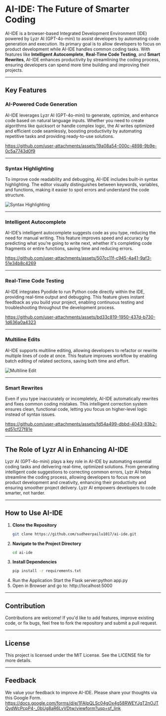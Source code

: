 # **AI-IDE: The Future of Smarter Coding**

AI-IDE is a browser-based Integrated Development Environment (IDE) powered by Lyzr AI (GPT-4o-mini) to assist developers by automating code generation and execution. Its primary goal is to allow developers to focus on product development while AI-IDE handles common coding tasks. With features like **Intelligent Autocomplete**, **Real-Time Code Testing**, and **Smart Rewrites**, AI-IDE enhances productivity by streamlining the coding process, ensuring developers can spend more time building and improving their projects.

---

## **Key Features**

### **AI-Powered Code Generation**
AI-IDE leverages Lyzr AI (GPT-4o-mini) to generate, optimize, and enhance code based on natural language inputs. Whether you need to create algorithms like quicksort or handle complex logic, the AI writes optimized and efficient code seamlessly, boosting productivity by automating repetitive tasks and providing ready-to-use solutions.

https://github.com/user-attachments/assets/19a08a54-000c-4898-9b9e-0c5a7743d0f9

---

### **Syntax Highlighting**
To improve code readability and debugging, AI-IDE includes built-in syntax highlighting. The editor visually distinguishes between keywords, variables, and functions, making it easier to spot errors and understand the code structure.

![Syntax Highlighting](https://github.com/user-attachments/assets/88710f46-be22-4ef6-a3c6-7f28b7f35324)

---

### **Intelligent Autocomplete**
AI-IDE’s intelligent autocomplete suggests code as you type, reducing the need for manual writing. This feature improves speed and accuracy by predicting what you’re going to write next, whether it's completing code fragments or entire functions, saving time and reducing errors.

https://github.com/user-attachments/assets/507cc11f-c945-4a41-9af3-51e34b8c4269

---

### **Real-Time Code Testing**
AI-IDE integrates Pyodide to run Python code directly within the IDE, providing real-time output and debugging. This feature gives instant feedback as you build your project, enabling continuous testing and troubleshooting throughout the development process.

https://github.com/user-attachments/assets/bd33c819-1950-437d-b730-1d636a0a4323

---

### **Multiline Edits**
AI-IDE supports multiline editing, allowing developers to refactor or rewrite multiple lines of code at once. This feature improves workflow by enabling batch editing of related sections, saving both time and effort.

![Multiline Edit](https://github.com/user-attachments/assets/2cbf0949-55ce-4b7e-b06e-10ff5c975a55)

---

### **Smart Rewrites**
Even if you type inaccurately or incompletely, AI-IDE automatically rewrites and fixes common coding mistakes. This intelligent correction system ensures clean, functional code, letting you focus on higher-level logic instead of syntax issues.

https://github.com/user-attachments/assets/fd54a499-dbbd-4043-83b2-ed51cf27f81e

---

## **The Role of Lyzr AI in Enhancing AI-IDE**

Lyzr AI (GPT-4o-mini) plays a key role in AI-IDE by automating essential coding tasks and delivering real-time, optimized solutions. From generating intelligent code suggestions to correcting common errors, Lyzr AI helps streamline the coding process, allowing developers to focus more on product development and creativity, enhancing their productivity and ensuring smoother project delivery. Lyzr AI empowers developers to code smarter, not harder.

---

## **How to Use AI-IDE**

1. **Clone the Repository**  
   ```bash
   git clone https://github.com/sudheerpailu1017/ai-ide.git
2. **Navigate to the Project Directory**
   ```bash
   cd ai-ide
3. **Install Dependencies**
   ```bash
   pip install -r requirements.txt
4. Run the Application
Start the Flask server:python app.py
5. Open in Browser and go to: http://localhost:5000

---

## **Contribution**
Contributions are welcome! If you'd like to add features, improve existing code, or fix bugs, feel free to fork the repository and submit a pull request.

---

## **License**
This project is licensed under the MIT License. See the LICENSE file for more details.

---

## **Feedback**
We value your feedback to improve AI-IDE. Please share your thoughts via this Google Form.
https://docs.google.com/forms/d/e/1FAIpQLSc04gOx4g58RWEYJgT2nOJTQydWcPcpP4-_0bUg8aR6LvVDtw/viewform?usp=sf_link


